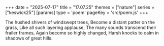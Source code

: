+++
date = "2025-07-17"
title = "17.07.25"
themes = ["nature"]
series = ["keswick25"]
[params]
  type = 'poem'
  pageKey = 'src/poem.js'
+++

The hushed shivers of windswept trees,
Become a distant patter on the grass,
Like all such layering applause,
The many sounds transcend their frailer frames,
Again become so highly changed,
Harsh knocks to calm in shadows of great hills.
